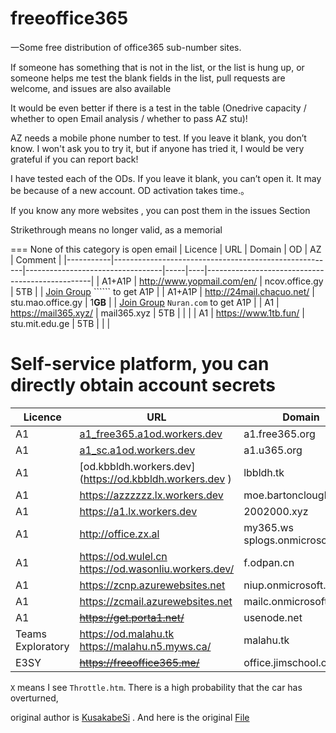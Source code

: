 # freeoffice365

一Some free distribution of office365 sub-number sites.

If someone has something that is not in the list, or the list is hung up, or someone helps me test the blank fields in the list, pull requests are welcome, and issues are also available

It would be even better if there is a test in the table (Onedrive capacity / whether to open Email analysis / whether to pass AZ stu)!

AZ needs a mobile phone number to test. If you leave it blank, you don’t know.
I won't ask you to try it, but if anyone has tried it, I would be very grateful if you can report back!

I have tested each of the ODs. If you leave it blank, you can’t open it. It may be because of a new account. OD activation takes time.。

If you know any more websites , you can post them in the issues Section

Strikethrough means no longer valid, as a memorial

===
None of this category is open email
| Licence   | URL                                                   | Domain                           | OD  | AZ | Comment                                         |
|-----------|-------------------------------------------------------|----------------------------------|-----|----|-------------------------------------------------|
| A1+A1P    | http://www.yopmail.com/en/                            | ncov.office.gy                   | 5TB |    | [Join Group](https://account.activedirectory.windowsazure.com/r/#/joinGroups) `````` to get A1P  |
| A1+A1P    | http://24mail.chacuo.net/                             | stu.mao.office.gy                | 1**GB** |    | [Join Group](https://account.activedirectory.windowsazure.com/r/#/joinGroups) ```Nuran.com``` to get A1P           |
| A1        | https://mail365.xyz/                                  | mail365.xyz                      | 5TB |    |                                                 |
| A1        | https://www.1tb.fun/                             | stu.mit.edu.ge                   | 5TB |    |                                                 |


Self-service platform, you can directly obtain account secrets
===

| Licence           | URL                                                   | Domain                           | OD  | Mail | AZ | Comment                           |
|-------------------|-------------------------------------------------------|----------------------------------|-----|------|----|-----------------------------------|
| A1                | [a1_free365.a1od.workers.dev](https://a1_free365.a1od.workers.dev)                   | a1.free365.org                   | 5TB | NO    |  N/A  |                                   |
| A1                | [a1_sc.a1od.workers.dev](https://a1_sc.a1od.workers.dev)                        | a1.u365.org                      | 5TB | NO    | N/A   |                                   |
| A1                | [od.kbbldh.workers.dev] (https://od.kbbldh.workers.dev  )                        | lbbldh.tk                        | 5TB | NO    |  N/A  |                                   |
| A1                | https://azzzzzz.lx.workers.dev                        | moe.bartonclough.co.uk           | 1TB | YES    | YES  |                                   |
| A1                | https://a1.lx.workers.dev                             | 2002000.xyz                      | 5TB | NO    | NO  |                                   |
| A1                | http://office.zx.al                                   | my365.ws  splogs.onmicrosoft.com | NO   | YES    |N/A    |                                   |
| A1                | https://od.wulel.cn  https://od.wasonliu.workers.dev/ | f.odpan.cn                       | 5TB | NO    |  N/A  |                                   |
| A1                | https://zcnp.azurewebsites.net                        | niup.onmicrosoft.com             | NO   | YES  | NO  |                                   |
| A1                | https://zcmail.azurewebsites.net                      | mailc.onmicrosoft.com            | NO   | YES    | NO  |                                   |
| A1                | ~~https://get.porta1.net/~~                               | usenode.net                      | 1TB | NO    | N/A   |                                   |
| Teams Exploratory | https://od.malahu.tk  https://malahu.n5.myws.ca/      | malahu.tk                        | 5TB | NO    |NO  |                                   |
| E3SY              | ~~https://freeoffice365.me/~~                              | office.jimschool.org             | 5TB | NO    | NO  |                                   |

```X``` means I see ```Throttle.htm```. There is a high probability that the car has overturned,

original author is [KusakabeSi](https://github.com/KusakabeSi) . And here is the original [File](https://github.com/KusakabeSi/free365) 
